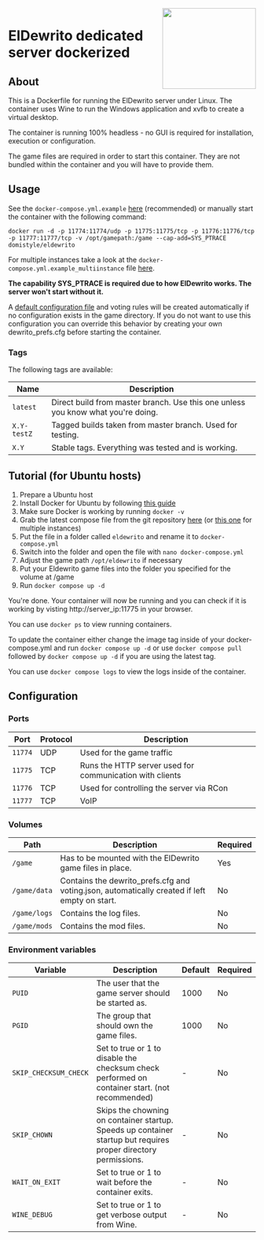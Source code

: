 <img src="http://i.imgur.com/IkTrjna.png" width="190" height="164" align="right"/>

# ElDewrito dedicated server dockerized

## About

This is a Dockerfile for running the ElDewrito server under Linux. The container uses Wine to run the Windows application and xvfb to create a virtual desktop.

The container is running 100% headless - no GUI is required for installation, execution or configuration.

The game files are required in order to start this container. They are not bundled within the container and you will have to provide them.

## Usage

See the `docker-compose.yml.example` [here](https://github.com/DomiStyle/docker-eldewrito/blob/master/docker-compose.yml.example) (recommended) or manually start the container with the following command:

```
docker run -d -p 11774:11774/udp -p 11775:11775/tcp -p 11776:11776/tcp -p 11777:11777/tcp -v /opt/gamepath:/game --cap-add=SYS_PTRACE domistyle/eldewrito
```

For multiple instances take a look at the `docker-compose.yml.example_multiinstance` file [here](https://github.com/DomiStyle/docker-eldewrito/blob/master/docker-compose.yml.example_multiinstance).

**The capability SYS_PTRACE is required due to how ElDewrito works. The server won't start without it.**

A [default configuration file](https://github.com/DomiStyle/docker-eldewrito/blob/master/defaults/dewrito_prefs.cfg) and voting rules will be created automatically if no configuration exists in the game directory. If you do not want to use this configuration you can override this behavior by creating your own dewrito_prefs.cfg before starting the container.

### Tags

The following tags are available:

| Name       | Description |
|------------|-------------|
| `latest` | Direct build from master branch. Use this one unless you know what you're doing. |
| `X.Y-testZ` | Tagged builds taken from master branch. Used for testing. |
| `X.Y` | Stable tags. Everything was tested and is working. |

## Tutorial (for Ubuntu hosts)

1. Prepare a Ubuntu host
2. Install Docker for Ubuntu by following [this guide](https://docs.docker.com/install/linux/docker-ce/ubuntu/)
3. Make sure Docker is working by running `docker -v`
4. Grab the latest compose file from the git repository [here](https://raw.githubusercontent.com/DomiStyle/docker-eldewrito/master/docker-compose.yml.example) (or [this one](https://github.com/DomiStyle/docker-eldewrito/blob/master/docker-compose.yml.example_multiinstance) for multiple instances)
5. Put the file in a folder called `eldewrito` and rename it to `docker-compose.yml`
6. Switch into the folder and open the file with `nano docker-compose.yml`
7. Adjust the game path `/opt/eldewrito` if necessary
8. Put your Eldewrito game files into the folder you specified for the volume at /game
9. Run `docker compose up -d`

You're done. Your container will now be running and you can check if it is working by visting http://server_ip:11775 in your browser.

You can use `docker ps` to view running containers.

To update the container either change the image tag inside of your docker-compose.yml and run `docker compose up -d` or use `docker compose pull` followed by `docker compose up -d` if you are using the latest tag.

You can use `docker compose logs` to view the logs inside of the container.

## Configuration

### Ports
| Port       | Protocol | Description |
|------------|----------|-------------|
| `11774` | UDP | Used for the game traffic |
| `11775` | TCP | Runs the HTTP server used for communication with clients |
| `11776` | TCP | Used for controlling the server via RCon |
| `11777` | TCP | VoIP |

### Volumes

| Path       | Description | Required |
|------------|-------------|----------|
| `/game` | Has to be mounted with the ElDewrito game files in place. | Yes |
| `/game/data` | Contains the dewrito_prefs.cfg and voting.json, automatically created if left empty on start. | No |
| `/game/logs` | Contains the log files. | No |
| `/game/mods` | Contains the mod files. | No |

### Environment variables

| Variable  | Description | Default  | Required |
|-----------|-------------|----------|----------|
| `PUID` | The user that the game server should be started as. | 1000 | No |
| `PGID` | The group that should own the game files. | 1000 | No |
| `SKIP_CHECKSUM_CHECK` | Set to true or 1 to disable the checksum check performed on container start. (not recommended) | - | No |
| `SKIP_CHOWN` | Skips the chowning on container startup. Speeds up container startup but requires proper directory permissions. | - | No |
| `WAIT_ON_EXIT` | Set to true or 1 to wait before the container exits. | - | No |
| `WINE_DEBUG` | Set to true or 1 to get verbose output from Wine. | - | No |
